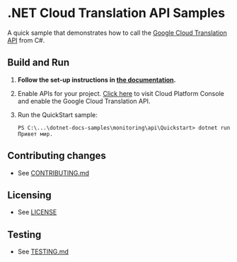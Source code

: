 # .NET Cloud Translation API Samples

A quick sample that demonstrates how to call the 
[Google Cloud Translation API](https://cloud.google.com/translate/) from C#.

## Build and Run

1.  **Follow the set-up instructions in [the documentation](https://cloud.google.com/dotnet/docs/setup).**

4.  Enable APIs for your project.
    [Click here](https://console.cloud.google.com/flows/enableapi?apiid=translate.googleapis.com&showconfirmation=true)
    to visit Cloud Platform Console and enable the Google Cloud Translation API.

9.  Run the QuickStart sample:
    ```
    PS C:\...\dotnet-docs-samples\monitoring\api\Quickstart> dotnet run
	Привет мир.
	```

## Contributing changes

* See [CONTRIBUTING.md](../../../CONTRIBUTING.md)

## Licensing

* See [LICENSE](../../../LICENSE)

## Testing

* See [TESTING.md](../../../TESTING.md)
